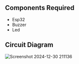 ## Components Required
- Esp32
- Buzzer
- Led

## Circuit Diagram
![Screenshot 2024-12-30 211136](https://github.com/user-attachments/assets/d81cb903-b3f9-4c1c-af4f-4d5e59cbd79c)
